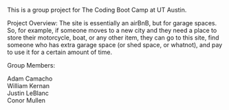 This is a group project for The Coding Boot Camp at UT Austin.

Project Overview: The site is essentially an airBnB, but for garage spaces.  So, for example, if someone moves to a new city and they need a place to store their motorcycle, boat, or any other item, they can go to this site, find someone who has extra garage space (or shed space, or whatnot), and pay to use it for a certain amount of time.

Group Members:

Adam Camacho  
William Kernan  
Justin LeBlanc  
Conor Mullen  
